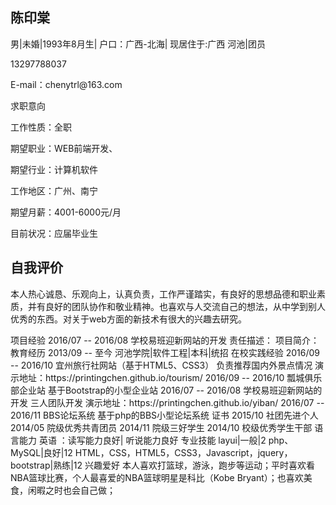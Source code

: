 <h2>陈印棠</h2>
<p>男|未婚|1993年8月生| 户口：广西-北海| 现居住于:广西 河池|团员</p>
<p>13297788037</p>
<p>E-mail：chenytrl@163.com</p>
<p>求职意向</p>
<p>工作性质：全职</p>
<p>期望职业：WEB前端开发、</p>
<p>期望行业：计算机软件</p>
<p>工作地区：广州、南宁</p>
<p>期望月薪：4001-6000元/月</p></p>
<p>目前状况：应届毕业生</p>
<h2>自我评价</h2>
<p>本人热心诚恳、乐观向上，认真负责，工作严谨踏实，有良好的思想品德和职业素质，并有良好的团队协作和敬业精神。也喜欢与人交流自己的想法，从中学到别人优秀的东西。对关于web方面的新技术有很大的兴趣去研究。</p>
项目经验
2016/07 -- 2016/08
学校易班迎新网站的开发
责任描述：
项目简介：
教育经历
2013/09 -- 至今
河池学院|软件工程|本科|统招
在校实践经验
2016/09 -- 2016/10
宜州旅行社网站（基于HTML5、CSS3）
负责推荐国内外景点情况
演示地址：https://printingchen.github.io/tourism/
2016/09 -- 2016/10
瓢城俱乐部企业站
基于Bootstrap的小型企业站
2016/07 -- 2016/08
学校易班迎新网站的开发
三人团队开发
演示地址：https://printingchen.github.io/yiban/
2016/07 -- 2016/11
BBS论坛系统
基于php的BBS小型论坛系统
证书
2015/10
社团先进个人
2014/05
院级优秀共青团员
2014/11
院级三好学生
2014/10
校级优秀学生干部
语言能力
英语 ：读写能力良好| 听说能力良好
专业技能
layui|一般|2
php、MySQL|良好|12
HTML，CSS，HTML5，CSS3，Javascript，jquery，bootstrap|熟练|12
兴趣爱好
本人喜欢打篮球，游泳，跑步等运动；平时喜欢看NBA篮球比赛，个人最喜爱的NBA篮球明星是科比（Kobe Bryant）；也喜欢美食，闲暇之时也会自己做；
